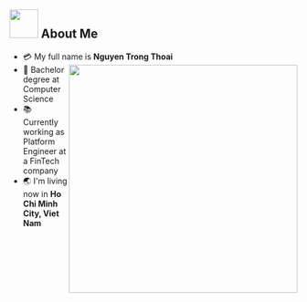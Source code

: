 

## <img src="https://raw.githubusercontent.com/nixin72/nixin72/master/wave.gif" width="50px"></img> About Me

- :credit_card: My full name is **Nguyen Trong Thoai** <img src="https://i.pinimg.com/originals/df/1a/ff/df1aff8395678d11b99b575f0e3b19d5.gif" width="400" align="right"/>
- :school: Bachelor degree at Computer Science
- :books: Currently working as Platform Engineer at a FinTech company
- :earth_asia: I'm living now in **Ho Chi Minh City, Viet Nam**


